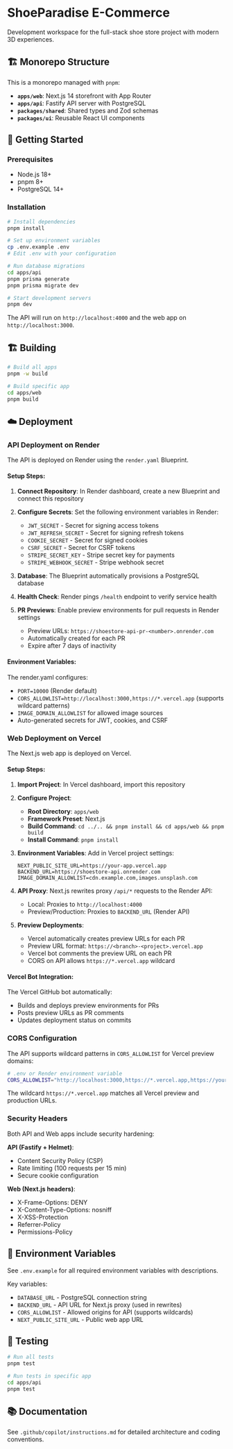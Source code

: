 # ShoeParadise E-Commerce

Development workspace for the full-stack shoe store project with modern 3D experiences.

## 🏗️ Monorepo Structure

This is a monorepo managed with `pnpm`:

- **`apps/web`**: Next.js 14 storefront with App Router
- **`apps/api`**: Fastify API server with PostgreSQL
- **`packages/shared`**: Shared types and Zod schemas
- **`packages/ui`**: Reusable React UI components

## 🚀 Getting Started

### Prerequisites

- Node.js 18+ 
- pnpm 8+
- PostgreSQL 14+

### Installation

```bash
# Install dependencies
pnpm install

# Set up environment variables
cp .env.example .env
# Edit .env with your configuration

# Run database migrations
cd apps/api
pnpm prisma generate
pnpm prisma migrate dev

# Start development servers
pnpm dev
```

The API will run on `http://localhost:4000` and the web app on `http://localhost:3000`.

## 🏗️ Building

```bash
# Build all apps
pnpm -w build

# Build specific app
cd apps/web
pnpm build
```

## ☁️ Deployment

### API Deployment on Render

The API is deployed on Render using the `render.yaml` Blueprint.

#### Setup Steps:

1. **Connect Repository**: In Render dashboard, create a new Blueprint and connect this repository
2. **Configure Secrets**: Set the following environment variables in Render:
   - `JWT_SECRET` - Secret for signing access tokens
   - `JWT_REFRESH_SECRET` - Secret for signing refresh tokens  
   - `COOKIE_SECRET` - Secret for signed cookies
   - `CSRF_SECRET` - Secret for CSRF tokens
   - `STRIPE_SECRET_KEY` - Stripe secret key for payments
   - `STRIPE_WEBHOOK_SECRET` - Stripe webhook secret
   
3. **Database**: The Blueprint automatically provisions a PostgreSQL database
4. **Health Check**: Render pings `/health` endpoint to verify service health
5. **PR Previews**: Enable preview environments for pull requests in Render settings
   - Preview URLs: `https://shoestore-api-pr-<number>.onrender.com`
   - Automatically created for each PR
   - Expire after 7 days of inactivity

#### Environment Variables:

The render.yaml configures:
- `PORT=10000` (Render default)
- `CORS_ALLOWLIST=http://localhost:3000,https://*.vercel.app` (supports wildcard patterns)
- `IMAGE_DOMAIN_ALLOWLIST` for allowed image sources
- Auto-generated secrets for JWT, cookies, and CSRF

### Web Deployment on Vercel

The Next.js web app is deployed on Vercel.

#### Setup Steps:

1. **Import Project**: In Vercel dashboard, import this repository
2. **Configure Project**:
   - **Root Directory**: `apps/web`
   - **Framework Preset**: Next.js
   - **Build Command**: `cd ../.. && pnpm install && cd apps/web && pnpm build`
   - **Install Command**: `pnpm install`

3. **Environment Variables**: Add in Vercel project settings:
   ```
   NEXT_PUBLIC_SITE_URL=https://your-app.vercel.app
   BACKEND_URL=https://shoestore-api.onrender.com
   IMAGE_DOMAIN_ALLOWLIST=cdn.example.com,images.unsplash.com
   ```

4. **API Proxy**: Next.js rewrites proxy `/api/*` requests to the Render API:
   - Local: Proxies to `http://localhost:4000`
   - Preview/Production: Proxies to `BACKEND_URL` (Render API)

5. **Preview Deployments**: 
   - Vercel automatically creates preview URLs for each PR
   - Preview URL format: `https://<branch>-<project>.vercel.app`
   - Vercel bot comments the preview URL on each PR
   - CORS on API allows `https://*.vercel.app` wildcard

#### Vercel Bot Integration:

The Vercel GitHub bot automatically:
- Builds and deploys preview environments for PRs
- Posts preview URLs as PR comments
- Updates deployment status on commits

### CORS Configuration

The API supports wildcard patterns in `CORS_ALLOWLIST` for Vercel preview domains:

```bash
# .env or Render environment variable
CORS_ALLOWLIST="http://localhost:3000,https://*.vercel.app,https://yourdomain.com"
```

The wildcard `https://*.vercel.app` matches all Vercel preview and production URLs.

### Security Headers

Both API and Web apps include security hardening:

**API (Fastify + Helmet)**:
- Content Security Policy (CSP)
- Rate limiting (100 requests per 15 min)
- Secure cookie configuration

**Web (Next.js headers)**:
- X-Frame-Options: DENY
- X-Content-Type-Options: nosniff
- X-XSS-Protection
- Referrer-Policy
- Permissions-Policy

## 📝 Environment Variables

See `.env.example` for all required environment variables with descriptions.

Key variables:
- `DATABASE_URL` - PostgreSQL connection string
- `BACKEND_URL` - API URL for Next.js proxy (used in rewrites)
- `CORS_ALLOWLIST` - Allowed origins for API (supports wildcards)
- `NEXT_PUBLIC_SITE_URL` - Public web app URL

## 🧪 Testing

```bash
# Run all tests
pnpm test

# Run tests in specific app
cd apps/api
pnpm test
```

## 📚 Documentation

See `.github/copilot/instructions.md` for detailed architecture and coding conventions.
